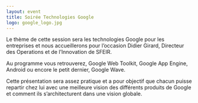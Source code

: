 ```yaml
---
layout: event
title: Soirée Technologies Google
logo: google_logo.jpg
---
```

Le thème de cette session sera les technologies Google pour les entreprises et nous accueillerons pour l’occasion Didier Girard, Directeur des Operations et de l’Innovation de SFEIR.

Au programme vous retrouverez, Google Web Toolkit, Google App Engine, Android ou encore le petit dernier, Google Wave.

Cette présentation sera assez pratique et a pour objectif que chacun puisse repartir chez lui avec une meilleure vision des différents produits de Google et comment ils s’architecturent dans une vision globale.